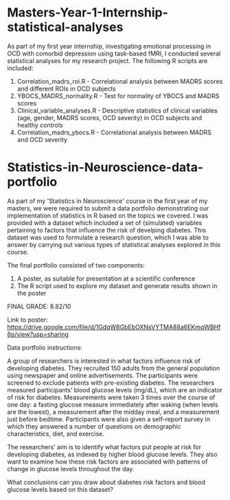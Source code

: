 # Masters-Year-1-Internship-statistical-analyses

As part of my first year internship, investigating emotional processing in OCD with comorbid depression using task-based fMRI, I conducted several statistical analyses for my research project. The following R scripts are included:
1) Correlation_madrs_roi.R - Correlational analysis between MADRS scores and different ROIs in OCD subjects
2) YBOCS_MADRS_normality.R - Test for normality of YBOCS and MADRS scores
3) Clinical_variable_analyses.R - Descriptive statistics of clinical variables (age, gender, MADRS scores, OCD severity) in OCD subjects and healthy controls 
4) Correlation_madrs_ybocs.R - Correlational analysis between MADRS and OCD severity 

# Statistics-in-Neuroscience-data-portfolio
As part of my 'Statistics in Neuroscience' course in the first year of my masters, we were required to submit a data portfolio demonstrating our implementation of 
statistics in R based on the topics we covered. I was provided with a dataset which included a set of (simulated) variables pertaining to factors that influence 
the risk of develping diabetes. This dataset was used to formulate a research question, which I was able to answer by carrying out various types of statistical analyses explored in this course. 

The final portfolio consisted of two components:
1) A poster, as suitable for presentation at a scientific conference 
2) The R script used to explore my dataset and generate results shown in the poster

FINAL GRADE: 8.82/10

Link to poster: https://drive.google.com/file/d/1GdqW8GbEbOXNsVYTMA88a6EKmqWBHf6p/view?usp=sharing 

Data portfolio instructions: 

A group of researchers is interested in what factors influence risk of developing diabetes. They recruited 150 adults from the general population using 
newspaper and online advertisements. The participants were screened to exclude patients with pre-existing diabetes. The researchers measured participants’ blood glucose 
levels (mg/dL), which are an indicator of risk for diabetes. Measurements were taken 3 times over the course of one day: a fasting glucose measure immediately after 
waking (when levels are the lowest), a measurement after the midday meal, and a measurement just before bedtime. Participants were also given a self-report survey in 
which they answered a number of questions on demographic characteristics, diet, and exercise.

The researchers’ aim is to identify what factors put people at risk for developing diabetes, as indexed by higher blood glucose levels. They also want to examine how 
these risk factors are associated with patterns of change in glucose levels throughout the day.

What conclusions can you draw about diabetes risk factors and blood glucose levels based on this dataset?

